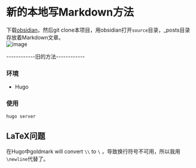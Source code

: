 # 新的本地写Markdown方法
下载[obsidian](https://obsidian.md/download)，然后git clone本项目，用obsidian打开`source`目录，_posts目录存放着Markdown文章。  
![image](https://github.com/pigLoveRabbit520/blog-hexo/assets/16663435/78198b2d-0d68-441b-9bf8-1664e59160c5)



------------旧的方法------------
### 环境
* Hugo

### 使用
```
hugo server
```

## LaTeX问题
在Hugo中goldmark will convert `\\` to `\` ，导致换行符号不可用，所以我用`\newline`代替了。